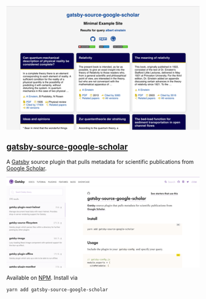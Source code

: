[![gatsby-source-google-scholar](gatsby-source-google-scholar.png)](https://www.gatsbyjs.org/packages/gatsby-source-google-scholar)

## [gatsby-source-google-scholar](https://www.gatsbyjs.org/packages/gatsby-source-google-scholar)

A [Gatsby](https://www.gatsbyjs.org) source plugin that pulls metadata for scientific publications from [Google Scholar](https://scholar.google.com).

[![gatsby-source-google-scholar on gatsbyjs.org](gatsby.org-source-google-scholar.png)](https://www.gatsbyjs.org/packages/gatsby-source-google-scholar)

Available on [NPM](https://www.npmjs.com/package/gatsby-source-google-scholar). Install via

```shell
yarn add gatsby-source-google-scholar
```
